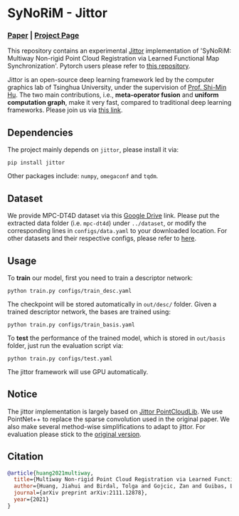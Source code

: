# SyNoRiM - Jittor

### [**Paper**](https://arxiv.org/abs/2111.12878) | [**Project Page**](https://cg.cs.tsinghua.edu.cn/people/~huangjh/publication/synorim/)

This repository contains an experimental [Jittor](https://cg.cs.tsinghua.edu.cn/jittor/) implementation of 'SyNoRiM: Multiway Non-rigid Point Cloud Registration via Learned Functional Map Synchronization'. Pytorch users please refer to [this repository](https://github.com/huangjh-pub/synorim).

Jittor is an open-source deep learning framework led by the computer graphics lab of Tsinghua University, under the supervision of [Prof. Shi-Min Hu](https://scholar.google.com/citations?user=LDb4tb0AAAAJ&hl=en). The two main contributions, i.e., **meta-operator fusion** and **uniform computation graph**, make it very fast, compared to traditional deep learning frameworks. Please join us via [this link](https://cg.cs.tsinghua.edu.cn/jittor/about/).

## Dependencies

The project mainly depends on `jittor`, please install it via:

```shell
pip install jittor
```

Other packages include: `numpy`, `omegaconf` and `tqdm`.

## Dataset

We provide MPC-DT4D dataset via this [Google Drive]() link. 
Please put the extracted data folder (i.e. `mpc-dt4d`) under `../dataset`, or modify the corresponding lines in `configs/data.yaml` to your downloaded location.
For other datasets and their respective configs, please refer to [here](https://github.com/huangjh-pub/synorim).

## Usage

To **train** our model, first you need to train a descriptor network:

```shell
python train.py configs/train_desc.yaml
```

The checkpoint will be stored automatically in `out/desc/` folder. Given a trained descriptor network, the bases are trained using:

```shell
python train.py configs/train_basis.yaml
```

To **test** the performance of the trained model, which is stored in `out/basis` folder, just run the evaluation script via:

```shell
python train.py configs/test.yaml
```

The jittor framework will use GPU automatically.

## Notice

The jittor implementation is largely based on [Jittor PointCloudLib](https://github.com/Jittor/PointCloudLib). We use PointNet++ to replace the sparse convolution used in the original paper. We also make several method-wise simplifications to adapt to jittor. For evaluation please stick to the [original version](https://github.com/huangjh-pub/synorim).

## Citation

```bibtex
@article{huang2021multiway,
  title={Multiway Non-rigid Point Cloud Registration via Learned Functional Map Synchronization},
  author={Huang, Jiahui and Birdal, Tolga and Gojcic, Zan and Guibas, Leonidas J and Hu, Shi-Min},
  journal={arXiv preprint arXiv:2111.12878},
  year={2021}
}
```
